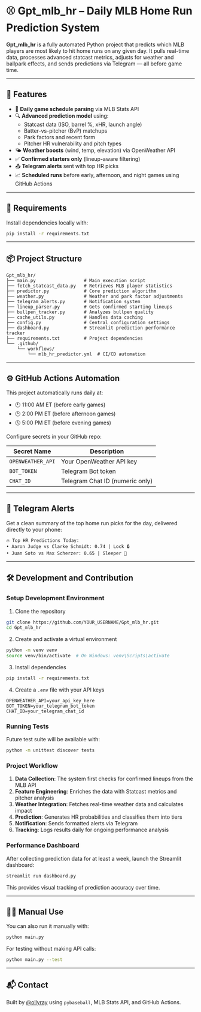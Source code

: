 # ⚾ Gpt_mlb_hr – Daily MLB Home Run Prediction System

**Gpt_mlb_hr** is a fully automated Python project that predicts which MLB players are most likely to hit home runs on any given day. It pulls real-time data, processes advanced statcast metrics, adjusts for weather and ballpark effects, and sends predictions via Telegram — all before game time.

---

## 🚀 Features

- 📅 **Daily game schedule parsing** via MLB Stats API
- 🔍 **Advanced prediction model** using:
  - Statcast data (ISO, barrel %, xHR, launch angle)
  - Batter-vs-pitcher (BvP) matchups
  - Park factors and recent form
  - Pitcher HR vulnerability and pitch types
- 🌤️ **Weather boosts** (wind, temp, elevation) via OpenWeather API
- ✅ **Confirmed starters only** (lineup-aware filtering)
- 📤 **Telegram alerts** sent with top HR picks
- 📈 **Scheduled runs** before early, afternoon, and night games using GitHub Actions

---

## 🧰 Requirements

Install dependencies locally with:

```bash
pip install -r requirements.txt
```

---

## 📦 Project Structure

```
Gpt_mlb_hr/
├── main.py                  # Main execution script
├── fetch_statcast_data.py   # Retrieves MLB player statistics
├── predictor.py             # Core prediction algorithm
├── weather.py               # Weather and park factor adjustments
├── telegram_alerts.py       # Notification system
├── lineup_parser.py         # Gets confirmed starting lineups
├── bullpen_tracker.py       # Analyzes bullpen quality
├── cache_utils.py           # Handles data caching
├── config.py                # Central configuration settings
├── dashboard.py             # Streamlit prediction performance tracker
├── requirements.txt         # Project dependencies
└── .github/
    └── workflows/
        └── mlb_hr_predictor.yml  # CI/CD automation
```

---

## ⚙️ GitHub Actions Automation

This project automatically runs daily at:

- 🕚 11:00 AM ET (before early games)
- 🕑 2:00 PM ET (before afternoon games)
- 🕔 5:00 PM ET (before evening games)

Configure secrets in your GitHub repo:

| Secret Name       | Description                     |
|-------------------|---------------------------------|
| `OPENWEATHER_API` | Your OpenWeather API key        |
| `BOT_TOKEN`       | Telegram Bot token              |
| `CHAT_ID`         | Telegram Chat ID (numeric only) |

---

## 📲 Telegram Alerts

Get a clean summary of the top home run picks for the day, delivered directly to your phone:

```
🔥 Top HR Predictions Today:
• Aaron Judge vs Clarke Schmidt: 0.74 | Lock 🔒
• Juan Soto vs Max Scherzer: 0.65 | Sleeper 🌙
```

---

## 🛠️ Development and Contribution

### Setup Development Environment

1. Clone the repository
```bash
git clone https://github.com/YOUR_USERNAME/Gpt_mlb_hr.git
cd Gpt_mlb_hr
```

2. Create and activate a virtual environment
```bash
python -m venv venv
source venv/bin/activate  # On Windows: venv\Scripts\activate
```

3. Install dependencies
```bash
pip install -r requirements.txt
```

4. Create a `.env` file with your API keys
```
OPENWEATHER_API=your_api_key_here
BOT_TOKEN=your_telegram_bot_token
CHAT_ID=your_telegram_chat_id
```

### Running Tests

Future test suite will be available with:
```bash
python -m unittest discover tests
```

### Project Workflow

1. **Data Collection**: The system first checks for confirmed lineups from the MLB API
2. **Feature Engineering**: Enriches the data with Statcast metrics and pitcher analysis
3. **Weather Integration**: Fetches real-time weather data and calculates impact
4. **Prediction**: Generates HR probabilities and classifies them into tiers
5. **Notification**: Sends formatted alerts via Telegram
6. **Tracking**: Logs results daily for ongoing performance analysis

### Performance Dashboard

After collecting prediction data for at least a week, launch the Streamlit dashboard:

```bash
streamlit run dashboard.py
```

This provides visual tracking of prediction accuracy over time.

---

## 👨‍💻 Manual Use

You can also run it manually with:

```bash
python main.py
```

For testing without making API calls:

```bash
python main.py --test
```

---

## 📬 Contact

Built by [@ollyray](https://github.com/Ola-seni) using `pybaseball`, MLB Stats API, and GitHub Actions.